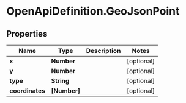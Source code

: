 # OpenApiDefinition.GeoJsonPoint

## Properties

Name | Type | Description | Notes
------------ | ------------- | ------------- | -------------
**x** | **Number** |  | [optional] 
**y** | **Number** |  | [optional] 
**type** | **String** |  | [optional] 
**coordinates** | **[Number]** |  | [optional] 


